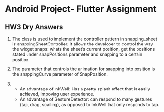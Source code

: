 # Android Project- Flutter Assignment

## HW3 Dry Answers
1. 
    The class is used to implement the controller pattern in snapping_sheet is snappingSheetController.
    It allows the developer to control the way the widget snaps: whats the sheet's current position, get the positions stated under snapPositions parameter and snapping to a certain position.  

2.  The parameter that controls the animation for snapping into position is the snappingCurve parameter of SnapPosition.

3. 
    - An advantage of InkWell: Has a pretty splash effect that is easily achieved, impoving user experience.
    - An advantage of GestureDetector: can respond to many gestures (tap, drag, scailing), as opposed to InkWell that only responds to tap.
